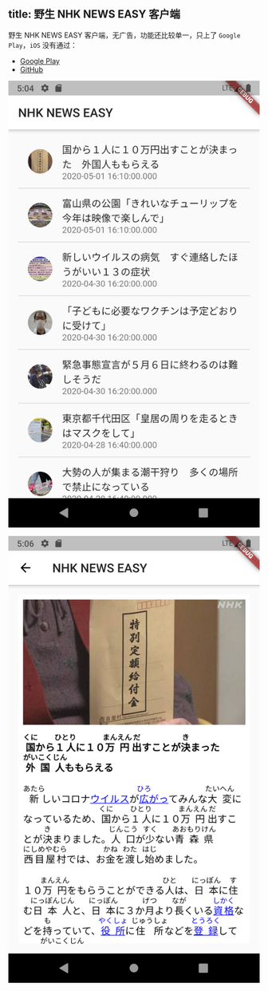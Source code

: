 title: 野生 NHK NEWS EASY 客户端
---

野生 NHK NEWS EASY 客户端，无广告，功能还比较单一，只上了 `Google Play`，`iOS` 没有通过：

* [Google Play](https://play.google.com/store/apps/details?id=nhk.nhk_easy)
* [GitHub](https://github.com/Frederick-S/nhk-easy-mobile)

![alt](/images/nhk-1.png)

![alt](/images/nhk-2.png)

